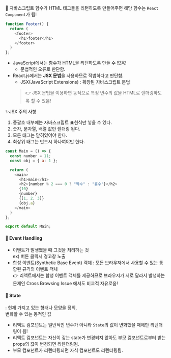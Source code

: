 📙 자바스크립트 함수가 HTML 태그들을 리턴하도록 만들어주면 해당 함수는 `React Component`가 됨!  
```javascript
function Footer() {
  return (
    <footer>
      <h1>footer</h1>
    </footer>
  )
};
```  
- JavaScript에서는 함수가 HTML을 리턴하도록 만들 수 없음!  
  - 문법적인 오류로 판단함.  
- React.js에서는 **JSX 문법**을 사용하므로 적법하다고 판단함.  
  - JSX(JavaScript Extensions) : 확장된 자바스크립트 문법  
  > 👉 JSX 문법을 이용하면 동적으로 특정 변수의 값을 HTML로 렌더링하도록 할 수 있음!  

✨JSX 주의 사항
1. 중괄호 내부에는 자바스크립트 표현식만 넣을 수 있다.
2. 숫자, 문자열, 배열 값만 렌더링 된다.
3. 모든 태그는 닫혀있어야 한다.
4. 최상위 태그는 반드시 하나여야만 한다.  
```javascript
const Main = () => {
  const number = 11;
  const obj = { a: 1 };

  return (
    <main>
      <h1>main</h1>
      <h2>{number % 2 === 0 ? "짝수" : "홀수"}</h2>
      {10}
      {number}
      {[1, 2, 3]}
      {obj.a}
    </main>
  )
};

export default Main;
```  

#### 📗 Event Handling  
- 이벤트가 발생했을 때 그것을 처리하는 것  
  ex) 버튼 클릭시 경고창 노출
- 합성 이벤트(Synthetic Base Event) 객체 : 모든 브라우저에서 사용할 수 있는 통합된 규격의 이벤트 객체  
  👉 리액트에서는 합성 이벤트 객체를 제공하므로 브라우저가 서로 달라서 발생하는 문제인 Cross Browsing Issue 에서도 비교적 자유로움!  

#### 📘 State  
: 현재 가지고 있는 형태나 모양을 정의,  
변화할 수 있는 동적인 값  
- 리액트 컴포넌트는 일반적인 변수가 아니라 `State`의 값이 변화했을 때에만 리렌더링이 됨!
- 리액트 컴포넌트는 자신이 갖는 state가 변경되지 않아도 부모 컴포넌트로부터 받는 props의 값이 변경되면 리렌더링됨.
- 부모 컴포넌트가 리렌더링되면 자식 컴포넌트도 리렌더링됨.